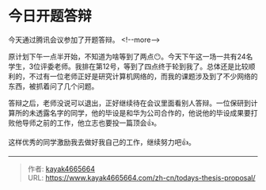 # 今日开题答辩


今天通过腾讯会议参加了开题答辩。
&lt;!--more--&gt;

原计划下午一点半开始，不知道为啥等到了两点😶。今天下午这一场一共有24名学生，3位评委老师。我排在第12号，等到了四点终于轮到我了。总体还是比较顺利的，不过有一位老师正好是研究计算机网络的，而我的课题涉及到了不少网络的东西，被抓着问了几个问题。

答辩之后，老师没说可以退出，正好继续待在会议里面看别人答辩。一位保研到计算所的未透露名字的同学，他的毕设是和华为公司合作的，他说他的毕设成果要打败他导师之前的工作，他立志也要投一篇顶会👍。

这样优秀的同学激励我去做好我自己的工作，继续努力吧👍。

---

> 作者: [kayak4665664](https://github.com/kayak4665664)  
> URL: https://www.kayak4665664.com/zh-cn/todays-thesis-proposal/  

